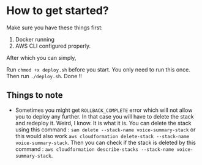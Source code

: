 # How to get started?

Make sure you have these things first:
1. Docker running
2. AWS CLI configured properly.


After which you can simply,

Run `chmod +x deploy.sh` before you start. You only need to run this once.
Then run `./deploy.sh`. Done !!


## Things to note

- Sometimes you might get `ROLLBACK_COMPLETE` error which will not allow you to deploy any further. In that case you will have to delete the stack and redeploy it. Weird, I know. It is what it is. You can delete the stack using this command : `sam delete --stack-name voice-summary-stack` or this would also work `aws cloudformation delete-stack --stack-name voice-summary-stack`. Then you can check if the stack is deleted by this command : `aws cloudformation describe-stacks --stack-name voice-summary-stack`.